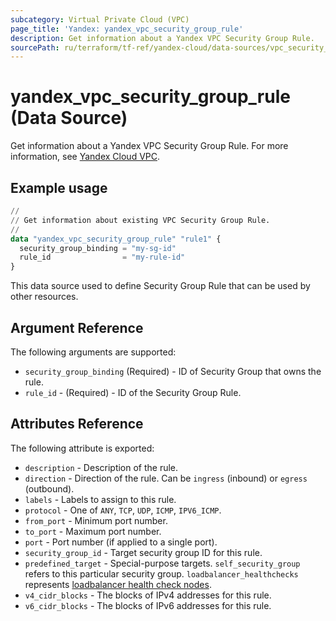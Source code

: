 ```yaml
---
subcategory: Virtual Private Cloud (VPC)
page_title: 'Yandex: yandex_vpc_security_group_rule'
description: Get information about a Yandex VPC Security Group Rule.
sourcePath: ru/terraform/tf-ref/yandex-cloud/data-sources/vpc_security_group_rule.md
---
```


# yandex_vpc_security_group_rule (Data Source)

Get information about a Yandex VPC Security Group Rule. For more information, see [Yandex Cloud VPC](https://yandex.cloud/docs/vpc/concepts/security-groups).

## Example usage

```terraform
//
// Get information about existing VPC Security Group Rule.
//
data "yandex_vpc_security_group_rule" "rule1" {
  security_group_binding = "my-sg-id"
  rule_id                = "my-rule-id"
}
```

This data source used to define Security Group Rule that can be used by other resources.

## Argument Reference

The following arguments are supported:

* `security_group_binding` (Required) - ID of Security Group that owns the rule.
* `rule_id` - (Required) - ID of the Security Group Rule.

## Attributes Reference

The following attribute is exported:
* `description` - Description of the rule.
* `direction` - Direction of the rule. Can be `ingress` (inbound) or `egress` (outbound).
* `labels` - Labels to assign to this rule.
* `protocol` - One of `ANY`, `TCP`, `UDP`, `ICMP`, `IPV6_ICMP`.
* `from_port` - Minimum port number.
* `to_port` - Maximum port number.
* `port` - Port number (if applied to a single port).
* `security_group_id` - Target security group ID for this rule.
* `predefined_target` - Special-purpose targets. `self_security_group` refers to this particular security group. `loadbalancer_healthchecks` represents [loadbalancer health check nodes](https://yandex.cloud/docs/network-load-balancer/concepts/health-check).
* `v4_cidr_blocks` - The blocks of IPv4 addresses for this rule.
* `v6_cidr_blocks` - The blocks of IPv6 addresses for this rule.
